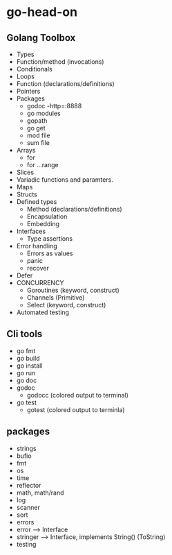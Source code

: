 # go-head-on

## Golang Toolbox
- Types
- Function/method (invocations)
- Conditionals
- Loops
- Function (declarations/definitions)
- Pointers
- Packages
    - godoc -http=:8888
    - go modules
    - gopath
    - go get
    - mod file
    - sum file
- Arrays
    - for
    - for ...range
- Slices
- Variadic functions and paramters.
- Maps
- Structs
- Defined types
    - Method (declarations/definitions)
    - Encapsulation
    - Embedding
- Interfaces
    - Type assertions
- Error handling
    - Errors as values
    - panic
    - recover
- Defer
- CONCURRENCY
    - Goroutines (keyword, construct)
    - Channels (Primitive)
    - Select (keyword, construct)
- Automated testing

## Cli tools
- go fmt
- go build
- go install
- go run
- go doc
- godoc
    - godocc (colored output to terminal)
- go test
    - gotest (colored output to terminla)
## packages
- strings
- bufio
- fmt
- os
- time
- reflector
- math, math/rand
- log
- scanner
- sort
- errors
- error --> Interface
- stringer --> Interface, implements String() (ToString)
- testing
